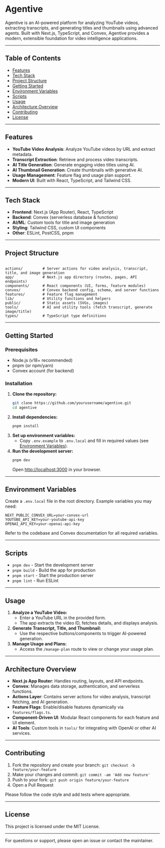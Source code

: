 # Agentive

Agentive is an AI-powered platform for analyzing YouTube videos, extracting transcripts, and generating titles and thumbnails using advanced agents. Built with Next.js, TypeScript, and Convex, Agentive provides a modern, extensible foundation for video intelligence applications.

---

## Table of Contents

- [Features](#features)
- [Tech Stack](#tech-stack)
- [Project Structure](#project-structure)
- [Getting Started](#getting-started)
- [Environment Variables](#environment-variables)
- [Scripts](#scripts)
- [Usage](#usage)
- [Architecture Overview](#architecture-overview)
- [Contributing](#contributing)
- [License](#license)

---

## Features

- **YouTube Video Analysis**: Analyze YouTube videos by URL and extract metadata.
- **Transcript Extraction**: Retrieve and process video transcripts.
- **AI Title Generation**: Generate engaging video titles using AI.
- **AI Thumbnail Generation**: Create thumbnails with generative AI.
- **Usage Management**: Feature flag and usage plan support.
- **Modern UI**: Built with React, TypeScript, and Tailwind CSS.

---

## Tech Stack

- **Frontend**: Next.js (App Router), React, TypeScript
- **Backend**: Convex (serverless database & functions)
- **AI/ML**: Custom tools for title and image generation
- **Styling**: Tailwind CSS, custom UI components
- **Other**: ESLint, PostCSS, pnpm

---

## Project Structure

```

actions/         # Server actions for video analysis, transcript, title, and image generation
app/             # Next.js app directory (routes, pages, API endpoints)
components/      # React components (UI, forms, feature modules)
convex/          # Convex backend config, schema, and server functions
features/        # Feature flag management
lib/             # Utility functions and helpers
public/          # Static assets (SVGs, images)
tools/           # AI and utility tools (fetch transcript, generate image/title)
types/           # TypeScript type definitions
```

---

## Getting Started

### Prerequisites

- Node.js (v18+ recommended)
- pnpm (or npm/yarn)
- Convex account (for backend)

### Installation

1. **Clone the repository:**
   ```bash
   git clone https://github.com/yourusername/agentive.git
   cd agentive
   ```
2. **Install dependencies:**
   ```bash
   pnpm install
   ```
3. **Set up environment variables:**
   - Copy `.env.example` to `.env.local` and fill in required values (see [Environment Variables](#environment-variables)).
4. **Run the development server:**
   ```bash
   pnpm dev
   ```
   Open [http://localhost:3000](http://localhost:3000) in your browser.

---

## Environment Variables

Create a `.env.local` file in the root directory. Example variables you may need:

```
NEXT_PUBLIC_CONVEX_URL=your-convex-url
YOUTUBE_API_KEY=your-youtube-api-key
OPENAI_API_KEY=your-openai-api-key
```

Refer to the codebase and Convex documentation for all required variables.

---

## Scripts

- `pnpm dev` - Start the development server
- `pnpm build` - Build the app for production
- `pnpm start` - Start the production server
- `pnpm lint` - Run ESLint

---

## Usage

1. **Analyze a YouTube Video:**
   - Enter a YouTube URL in the provided form.
   - The app extracts the video ID, fetches details, and displays analysis.
2. **Generate Transcript, Title, and Thumbnail:**
   - Use the respective buttons/components to trigger AI-powered generation.
3. **Manage Usage and Plans:**
   - Access the `/manage-plan` route to view or change your usage plan.

---

## Architecture Overview

- **Next.js App Router**: Handles routing, layouts, and API endpoints.
- **Convex**: Manages data storage, authentication, and serverless functions.
- **Actions Layer**: Contains server actions for video analysis, transcript fetching, and AI generation.
- **Feature Flags**: Enable/disable features dynamically via `features/flags.ts`.
- **Component-Driven UI**: Modular React components for each feature and UI element.
- **AI Tools**: Custom tools in `tools/` for integrating with OpenAI or other AI services.

---

## Contributing

1. Fork the repository and create your branch: `git checkout -b feature/your-feature`
2. Make your changes and commit: `git commit -am 'Add new feature'`
3. Push to your fork: `git push origin feature/your-feature`
4. Open a Pull Request

Please follow the code style and add tests where appropriate.

---

## License

This project is licensed under the MIT License.

---

For questions or support, please open an issue or contact the maintainer.
